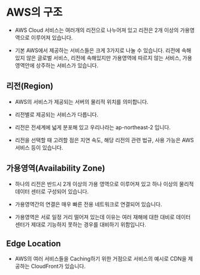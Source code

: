 # AWS의 구조

- AWS Cloud 서비스는 여러개의 리전으로 나누어져 있고 리전은 2개 이상의 가용영역으로 이루어져 있습니다.

- 기본 AWS에서 제공하는 서비스들은 크게 3가지로 나눌 수 있습니다. 리전에 속해있지 않은 글로벌 서비스, 리전에 속해있지만 가용영역에 따르지 않는 서비스, 가용영역안에 상주하는 서비스가 있습니다.

## 리전(Region)

- AWS의 서비스가 제공되는 서버의 물리적 위치를 의미합니다.

- 리전별로 제공되는 서비스가 다릅니다.

- 리전은 전세계에 넓게 분포해 있고 우리나라는 ap-northeast-2 입니다.

- 리전을 선택할 때 고려할 점은 지연 속도, 해당 리전의 관련 법규, 사용 가능은 AWS 서비스 등이 있습니다.

## 가용영역(Availability Zone)

- 하나의 리전은 반드시 2개 이상의 가용 영역으로 이루어져 있고 하나 이상의 물리적 데이터 센터로 구성되어 있습니다.

- 가용영역간의 연결은 매우 빠른 전용 네트워크로 연결되어 있습니다.

- 가용영역은 서로 일정 거리 떨어져 있는데 이유는 여러 재해에 대한 대비로 데이터 센터가 제대로 기능하지 못하는 경우를 대비하기 위함입니다.

## Edge Location

- AWS의 여러 서비스들을 Caching하기 위한 거점으로 서비스의 예시로 CDN을 제공하는 CloudFront가 있습니다.
